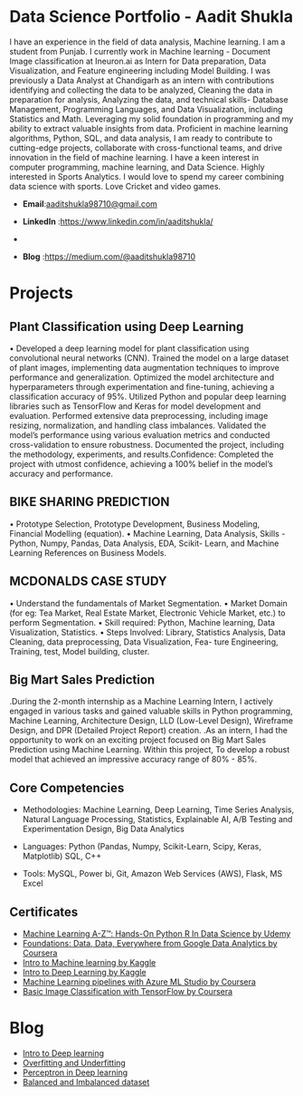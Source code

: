 

# Data Science Portfolio - Aadit Shukla



I have an experience in the field of data analysis, Machine learning. I am a student from Punjab. I currently work in Machine learning - Document Image classification at Ineuron.ai as Intern for Data preparation, Data Visualization, and Feature engineering including Model Building. I was previously a Data Analyst at Chandigarh as an intern with contributions identifying and collecting the data to be analyzed, Cleaning the data in preparation for analysis, Analyzing the data, and technical skills- Database Management, Programming Languages, and Data Visualization, including Statistics and Math. Leveraging my solid foundation in programming and my ability to extract valuable insights from data. Proficient in machine learning algorithms, Python, SQL, and data analysis, I am ready to contribute to cutting-edge projects, collaborate with cross-functional teams, and drive innovation in the field of machine learning.
I have a keen interest in computer programming, machine learning, and Data Science. Highly interested in Sports Analytics. I would love to spend my career combining data science with sports. Love Cricket and video games.



- **Email**:aaditshukla98710@gmail.com

- **LinkedIn** :https://www.linkedin.com/in/aaditshukla/
- 
-  **Blog** :https://medium.com/@aaditshukla98710


 # Projects

## Plant Classification using Deep Learning

• Developed a deep learning model for plant classification using convolutional neural networks (CNN). Trained the
model on a large dataset of plant images, implementing data augmentation techniques to improve performance and
generalization. Optimized the model architecture and hyperparameters through experimentation and fine-tuning,
achieving a classification accuracy of 95%. Utilized Python and popular deep learning libraries such as TensorFlow
and Keras for model development and evaluation. Performed extensive data preprocessing, including image
resizing, normalization, and handling class imbalances. Validated the model’s performance using various evaluation
metrics and conducted cross-validation to ensure robustness. Documented the project, including the methodology,
experiments, and results.Confidence: Completed the project with utmost confidence, achieving a 100% belief in the
model’s accuracy and performance.

## BIKE SHARING PREDICTION

• Prototype Selection, Prototype Development, Business Modeling, Financial Modelling (equation).
• Machine Learning, Data Analysis, Skills -Python, Numpy, Pandas, Data Analysis, EDA, Scikit- Learn, and Machine Learning References on Business Models.

## MCDONALDS CASE STUDY

• Understand the fundamentals of Market Segmentation.
• Market Domain (for eg: Tea Market, Real Estate Market, Electronic Vehicle Market, etc.) to perform
Segmentation.
• Skill required: Python, Machine learning, Data Visualization, Statistics.
• Steps Involved: Library, Statistics Analysis, Data Cleaning, data preprocessing, Data Visualization, Fea-
ture Engineering, Training, test, Model building, cluster.

## Big Mart Sales Prediction

.During the 2-month internship as a Machine Learning Intern, I actively engaged in various tasks and gained valuable skills in Python programming, Machine Learning, Architecture Design, LLD (Low-Level Design), Wireframe Design, and DPR (Detailed Project Report) creation.
.As an intern, I had the opportunity to work on an exciting project focused on Big Mart Sales Prediction using Machine Learning. Within this project, To develop a robust model that achieved an impressive accuracy range of 80% - 85%.

## Core Competencies

- Methodologies: Machine Learning, Deep Learning, Time Series Analysis, Natural Language Processing, Statistics, Explainable AI, A/B Testing and Experimentation Design, Big Data Analytics


- Languages: Python (Pandas, Numpy, Scikit-Learn, Scipy, Keras, Matplotlib) SQL, C++


- Tools: MySQL, Power bi, Git, Amazon Web Services (AWS), Flask, MS Excel



## Certificates

- [Machine Learning A-Z™: Hands-On Python R In Data Science by  Udemy](https://www.udemy.com/certificate/UC-8da920b4-f530-48aa-929c-3660bcbed91e/)
- [Foundations: Data, Data, Everywhere from Google Data Analytics by Coursera](https://www.coursera.org/account/accomplishments/verify/WSAPA5LQ3JRB)
- [Intro to Machine learning by Kaggle](https://www.kaggle.com/learn/certification/aaditshukla/intro-to-machine-learning)
- [Intro to Deep Learning by Kaggle](https://www.kaggle.com/learn/certification/aaditshukla/intro-to-deep-learning)
- [Machine Learning pipelines with Azure ML Studio by Coursera](https://www.coursera.org/account/accomplishments/verify/ZP2HQZFQNAMP)
- [Basic Image Classification with TensorFlow by Coursera](https://www.coursera.org/account/accomplishments/verify/6WQ257CSFMVE)

# Blog
- [Intro to Deep learning](https://medium.com/@aaditshukla98710/introduction-to-deep-learning-ec4d92acfeab)
- [Overfitting and Underfitting](https://medium.com/@aaditshukla98710/overfitting-and-underfitting-4d20bae5939e)
- [Perceptron in Deep learning](https://medium.com/@aaditshukla98710/perceptron-in-deep-learning-733600050774)
- [Balanced and Imbalanced dataset](https://medium.com/@aaditshukla98710/balanced-and-imbalanced-dataset-b6a7ced2dea3)
